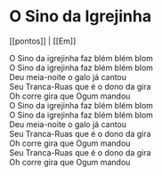 # O Sino da Igrejinha
[[pontos]] | [[Em]]  

O Sino da igrejinha faz blém blém blom  
O Sino da igrejinha faz blém blém blom  
Deu meia-noite o galo já cantou  
Seu Tranca-Ruas que é o dono da gira  
Oh corre gira que Ogum mandou  
O Sino da igrejinha faz blém blém blom  
O Sino da igrejinha faz blém blém blom  
Deu meia-noite o galo já cantou  
Seu Tranca-Ruas que é o dono da gira  
Oh corre gira que Ogum mandou  
Seu Tranca-Ruas que é o dono da gira  
Oh corre gira que Ogum mandou  